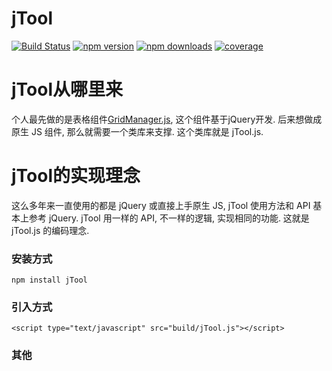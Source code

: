 # jTool

[![Build Status](https://img.shields.io/travis/hjzheng/jTool.svg?style=flat-square)](https://travis-ci.org/hjzheng/jTool)
[![npm version](https://img.shields.io/npm/v/jTool.svg?style=flat-square)](https://www.npmjs.com/package/jTool)
[![npm downloads](https://img.shields.io/npm/dt/jTool.svg?style=flat-square)](https://www.npmjs.com/package/jTool)
[![coverage](https://img.shields.io/codecov/c/github/hjzheng/jTool.svg?style=flat-square)](https://codecov.io/gh/hjzheng/jTool)

# jTool从哪里来
个人最先做的是表格组件[GridManager.js](http://www.lovejavascript.com/plugIn/GridManager/demo2.html), 这个组件基于jQuery开发.
后来想做成原生 JS 组件, 那么就需要一个类库来支撑. 这个类库就是 jTool.js.

# jTool的实现理念
这么多年来一直使用的都是 jQuery 或直接上手原生 JS, jTool 使用方法和 API 基本上参考 jQuery.
jTool 用一样的 API, 不一样的逻辑, 实现相同的功能. 这就是 jTool.js 的编码理念.

### 安装方式
```
npm install jTool
```

### 引入方式
```
<script type="text/javascript" src="build/jTool.js"></script>
```
### 其他
